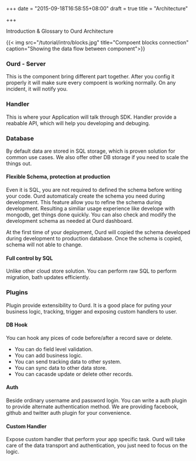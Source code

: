 +++
date = "2015-09-18T16:58:55+08:00"
draft = true
title = "Architecture"

+++

Introduction & Glossary to Ourd Architecture

{{< img src="/tutorial/intro/blocks.jpg" title="Compoent blocks connection" 
    caption="Showing the data flow between component">}}


### Ourd - Server

This is the component bring different part together. After you config it
properly it will make sure every compoent is working normally. On any incident,
it will notify you.

### Handler

This is where your Application will talk through SDK. Handler provide a reabable
API, which will help you developing and debuging.

### Database

By default data are stored in SQL storage, which is proven solution for common
use cases. We also offer other DB storage if you need to scale the things out.

#### Flexible Schema, protection at production

Even it is SQL, you are not required to defined the schema before writing your
code. Ourd automaticaly create the schema you need during development. This 
feature allow you to refine the schema during development. Resulting a
similiar usage experience like develope with mongodb, get things done quickly.
You can also check and modify the development schema as needed at Ourd dashboard.

At the first time of your deployment, Ourd will copied the schema developed
during development to production database. Once the schema is copied, schema
will not able to change.

#### Full control by SQL

Unlike other cloud store solution. You can perform raw SQL to perform migration,
bath updates efficiently.

### Plugins

Plugin provide extensibility to Ourd. It is a good place for puting your
business logic, tracking, trigger and exposing custom handlers to user.

#### DB Hook

You can hook any pices of code before/after a record save or delete.

- You can do field level validation.
- You can add business logic.
- You can send tracking data to other system.
- You can sync data to other data store.
- You can cacasde update or delete other records.

#### Auth

Beside ordinary username and password login. You can write a auth plugin to
provide alternate authentication method. We are providing facebook, github and
twitter auth plugin for your convenience.

#### Custom Handler

Expose custom handler that perform your app specific task. Ourd will take care
of the data transport and authentication, you just need to focus on the logic.
